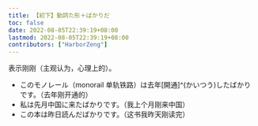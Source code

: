 ```yaml
---
title: 【初下】動詞た形＋ばかりだ
toc: false
date: 2022-08-05T22:39:19+08:00
lastmod: 2022-08-05T22:39:19+08:00
contributors: ["HarborZeng"]
---
```


表示刚刚（主观认为，心理上的）。

- このモノレール（monorail 单轨铁路）は去年[開通]^(かいつう)したばかりです。（去年刚开通的）
- 私は先月中国に来たばかりです。（我上个月刚来中国）
- この本は昨日読んだばかりです。（这书我昨天刚读完）


